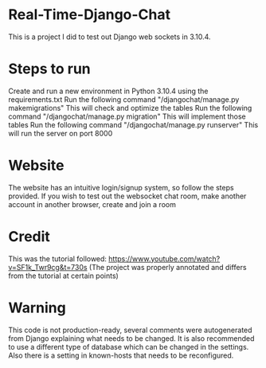 # Real-Time-Django-Chat
This is a project I did to test out Django web sockets in 3.10.4.

# Steps to run
Create and run a new environment in Python 3.10.4 using the requirements.txt
Run the following command "<Folder Directory>/djangochat/manage.py makemigrations" This will check and optimize the tables
Run the following command "<Folder Directory>/djangochat/manage.py migration" This will implement those tables
Run the following command "<Folder Directory>/djangochat/manage.py runserver" This will run the server on port 8000

# Website
The website has an intuitive login/signup system, so follow the steps provided.
If you wish to test out the websocket chat room, make another account in another browser, create and join a room

# Credit
This was the tutorial followed: https://www.youtube.com/watch?v=SF1k_Twr9cg&t=730s (The project was properly annotated and differs from the tutorial at certain points)

# Warning
This code is not production-ready, several comments were autogenerated from Django explaining what needs to be changed. It is also recommended to use a different type of database which can be changed in the settings. Also there is a setting in known-hosts that needs to be reconfigured.
